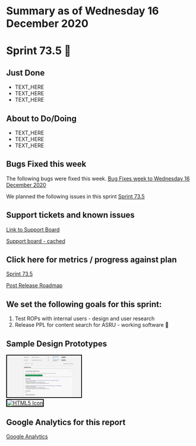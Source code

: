 # Summary as of Wednesday 16 December 2020 

# Sprint 73.5 &#x1f98a;

## Just Done
* TEXT_HERE
* TEXT_HERE
* TEXT_HERE

## About to Do/Doing
* TEXT_HERE
* TEXT_HERE
* TEXT_HERE

## Bugs Fixed this week
The following bugs were fixed this week.
[Bug Fixes week to Wednesday 16 December 2020](graphs/bugs16122020.png)

We planned the following issues in this sprint 
[Sprint 73.5](graphs/sprint16122020.png)

## Support tickets and known issues
[Link to Support Board](https://collaboration.homeoffice.gov.uk/jira/secure/RapidBoard.jspa?rapidView=1717&selectedIssue=ASSB-253)

[Support board - cached](graphs/supportBoard16122020.png)

## Click here for metrics / progress against plan
[Sprint 73.5](graphs/progress16122020.png)

[Post Release Roadmap](graphs/roadmap16122020.png)

## We set the following goals for this sprint:
1. Test ROPs with internal users - design and user research 
2. Release PPL for content search for ASRU - working software &#x1f98a; 

## Sample Design Prototypes
<a href="graphs/proto1_16122020.png"><img src="graphs/proto1_16122020.png" alt="HTML5 Icon" width="200" style="border:2px solid black"></a>
<br>
<a href="graphs/proto2_16122020.png"><img src="graphs/proto2_16122020.png" alt="HTML5 Icon" width="200" style="border:2px solid black"></a>
<br>

## Google Analytics for this report
[Google Analytics](graphs/GA16122020.png)

